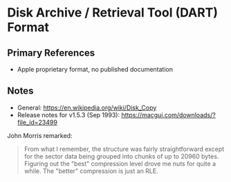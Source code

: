 # Disk Archive / Retrieval Tool (DART) Format #

## Primary References ##

 - Apple proprietary format, no published documentation

## Notes ##

 - General: https://en.wikipedia.org/wiki/Disk_Copy
 - Release notes for v1.5.3 (Sep 1993): https://macgui.com/downloads/?file_id=23499

John Morris remarked:
> From what I remember, the structure was fairly straightforward except for the sector data
> being grouped into chunks of up to 20960 bytes. Figuring out the "best" compression level
> drove me nuts for quite a while. The "better" compression is just an RLE.
